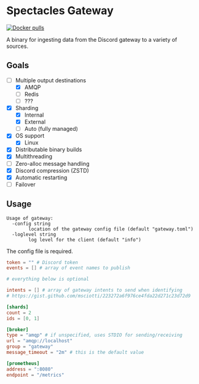 # Spectacles Gateway

[![Docker pulls](https://img.shields.io/docker/pulls/spectacles/gateway)](https://hub.docker.com/r/spectacles/gateway)

A binary for ingesting data from the Discord gateway to a variety of sources.

## Goals

- [ ] Multiple output destinations
	- [x] AMQP
	- [ ] Redis
	- [ ] ???
- [x] Sharding
	- [x] Internal
	- [x] External
	- [ ] Auto (fully managed)
- [x] OS support
	- [x] Linux
- [x] Distributable binary builds
- [x] Multithreading
- [ ] Zero-alloc message handling
- [x] Discord compression (ZSTD)
- [x] Automatic restarting
- [ ] Failover

## Usage

```
Usage of gateway:
  -config string
        location of the gateway config file (default "gateway.toml")
  -loglevel string
        log level for the client (default "info")
```

The config file is required.

```toml
token = "" # Discord token
events = [] # array of event names to publish

# everything below is optional

intents = [] # array of gateway intents to send when identifying
# https://gist.github.com/msciotti/223272a6f976ce4fda22d271c23d72d9

[shards]
count = 2
ids = [0, 1]

[broker]
type = "amqp" # if unspecified, uses STDIO for sending/receiving
url = "amqp://localhost"
group = "gateway"
message_timeout = "2m" # this is the default value

[prometheus]
address = ":8080"
endpoint = "/metrics"
```
